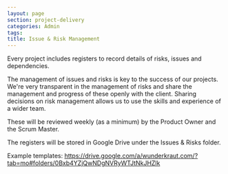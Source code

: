 ```yaml
---
layout: page
section: project-delivery
categories: Admin
tags:
title: Issue & Risk Management
---
```


Every project includes registers to record details of risks, issues and dependencies.

The management of issues and risks is key to the success of our projects. We're very transparent in the management of risks and share the management and progress of these openly with the client. Sharing decisions on risk management allows us to use the skills and experience of a wider team.

These will be reviewed weekly (as a minimum) by the Product Owner and the Scrum Master.

The registers will be stored in Google Drive under the Issues & Risks folder.

Example templates:
<https://drive.google.com/a/wunderkraut.com/?tab=mo#folders/0Bxb4YZjQwNDgNVRyWTJtNkJHZlk>
